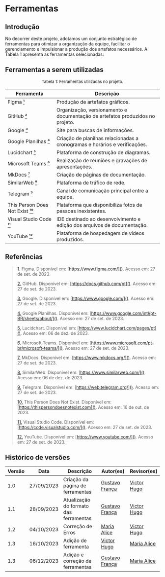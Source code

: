 # Ferramentas



## Introdução

No decorrer deste projeto, adotamos um conjunto estratégico de ferramentas para otimizar a organização da equipe, facilitar o gerenciamento e impulsionar a produção dos artefatos necessários. A Tabela 1 apresenta as ferramentas selecionadas:



## Ferramentas a serem utilizadas

<center>

<font size="2"><p style="text-align: center">Tabela 1: Ferramentas utilizadas no projeto.</p></font>

| Ferramenta         | Descrição                                                                                                        | 
| ------------------ | ----------------------------------------------------------------------------------------------------------------- |
| Figma  <a id="anchor_1" href="#FRM1">¹</a>            | Produção de artefatos gráficos. 
| GitHub <a id="anchor_2" href="#FRM2">²</a>            | Organização, versionamento e documentação de artefatos produzidos no projeto.  | 
| Google <a id="anchor_3" href="#FRM3">³</a>            | Site para buscas de informações.                                              | 
| Google Planilhas <a id="anchor_4" href="#FRM4">⁴</a>  | Criação de planilhas relacionadas a cronogramas e horários e verificações.   |
| Lucidchart <a id="anchor_5" href="#FRM5">⁵</a>        | Plataforma de construção de diagramas. |
| Microsoft Teams <a id="anchor_6" href="#FRM6">⁶</a>   | Realização de reuniões e gravações de apresentações. |
| MkDocs <a id="anchor_7" href="#FRM7">⁷</a>            | Criação de páginas de documentação.     |
| SimilarWeb   <a id="anchor_8" href="#FRM8">⁸</a>      | Plataforma de tráfico de rede.  |
| Telegram <a id="anchor_9" href="#FRM9">⁹</a>          | Canal de comunicação principal entre a equipe.   |
| This Person Does Not Exist <a id="anchor_10" href="#FRM10">¹⁰</a> | Plataforma que disponibiliza fotos de pessoas inexistentes.  |
| Visual Studio Code <a id="anchor_11" href="#FRM11">¹¹</a> | IDE destinado ao desenvolvimento e edição dos arquivos de documentação. |
| YouTube   <a id="anchor_12" href="#FRM12">¹²</a>      | Plataforma de hospedagem de vídeos produzidos.  |

</center>



## Referências 

> <a id="FRM1" href="#anchor_1">1.</a> Figma. Disponível em: [https://www.figma.com/](). Acesso em: 27 de set. de 2023.
>
> <a id="FRM2" href="#anchor_2">2.</a> GitHub. Disponível em: [https://docs.github.com/pt](). Acesso em: 27 de set. de 2023.
>
> <a id="FRM3" href="#anchor_3">3.</a> Google. Disponível em: [https://www.google.com/](). Acesso em: 27 de set. de 2023.
>
> <a id="FRM4" href="#anchor_4">4.</a> Google Planilhas. Disponível em: [https://www.google.com/intl/pt-BR/sheets/about/](). Acesso em: 27 de set. de 2023.
>
> <a id="FRM5" href="#anchor_5">5.</a> Lucidchart. Disponível em: [https://www.lucidchart.com/pages/pt](). Acesso em: 06 de dez. de 2023.
>
> <a id="FRM6" href="#anchor_6">6.</a> Microsoft Teams. Disponível em: [https://www.microsoft.com/pt-br/microsoft-teams/](). Acesso em: 27 de set. de 2023.
>
> <a id="FRM7" href="#anchor_7">7.</a> MkDocs. Disponível em: [https://www.mkdocs.org/](). Acesso em: 27 de set. de 2023.
>
> <a id="FRM8" href="#anchor_8">8.</a> SimilarWeb. Disponível em: [https://www.similarweb.com/](). Acesso em: 06 de dez. de 2023.
>
> <a id="FRM9" href="#anchor_9">9.</a> Telegram. Disponível em: [https://web.telegram.org/](). Acesso em: 27 de set. de 2023.
>
> <a id="FRM10" href="#anchor_10">10.</a> This Person Does Not Exist. Disponível em: [https://thispersondoesnotexist.com](). Acesso em: 16 de out. de 2023.
>
> <a id="FRM11" href="#anchor 11">11.</a> Visual Studio Code. Disponível em: [https://code.visualstudio.com/](). Acesso em: 27 de set. de 2023.
>
> <a id="FRM12" href="#anchor_12">12.</a> YouTube. Disponível em: [https://www.youtube.com/](). Acesso em: 27 de set. de 2023.



## Histórico de versões

| Versão |    Data    | Descrição                              | Autor(es)                                       | Revisor(es)                                    |
| ------ | :--------: | -------------------------------------- | ----------------------------------------------- | ---------------------------------------------- |
| 1.0    | 27/09/2023 | Criação da página de ferramentas       | [Gustavo França](https://github.com/gustavofbs) | [Victor Hugo](https://github.com/ViictorHugoo) |
| 1.1    | 28/09/2023 | Atualização do formato das ferramentas | [Gustavo França](https://github.com/gustavofbs) | [Victor Hugo](https://github.com/ViictorHugoo) |
| 1.2    | 04/10/2023 | Correção de Erros                      | [Maria Alice](https://github.com/Maliz30)       | [Victor Hugo](https://github.com/ViictorHugoo) |
| 1.3    | 16/10/2023 | Adição de ferramenta                   | [Victor Hugo](https://github.com/ViictorHugoo)  | [Maria Alice](https://github.com/Maliz30)      |
| 1.3    | 06/12/2023 | Adição e correção de ferramentas       | [Gustavo França](https://github.com/gustavofbs) | [Maria Alice](https://github.com/Maliz30)      |

